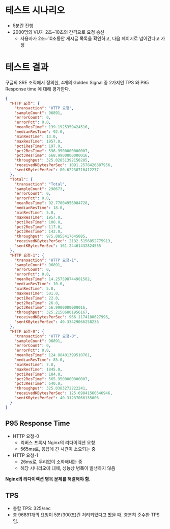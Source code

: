 # 테스트 시나리오

- 5분간 진행
- 2000명의 VU가 2초~10초의 간격으로 요청 송신
    - 사용자가 2초~10초동안 게시글 목록을 확인하고, 다음 페이지로 넘어간다고 가정

# 테스트 결과

구글의 SRE 조직에서 정의한, 4개의 Golden Signal 중 2가지인 TPS 와 P95 Response time 에 대해 평가한다.

```json
{
  "HTTP 요청": {
    "transaction": "HTTP 요청",
    "sampleCount": 96891,
    "errorCount": 0,
    "errorPct": 0.0,
    "meanResTime": 139.1925359424516,
    "medianResTime": 92.0,
    "minResTime": 13.0,
    "maxResTime": 1957.0,
    "pct1ResTime": 197.0,
    "pct2ResTime": 596.9500000000007,
    "pct3ResTime": 668.9900000000016,
    "throughput": 325.02851392150285,
    "receivedKBytesPerSec": 1091.2578426387956,
    "sentKBytesPerSec": 80.62230716412277
  },
  "Total": {
    "transaction": "Total",
    "sampleCount": 290673,
    "errorCount": 0,
    "errorPct": 0.0,
    "meanResTime": 92.77804956084728,
    "medianResTime": 18.0,
    "minResTime": 5.0,
    "maxResTime": 1957.0,
    "pct1ResTime": 108.0,
    "pct2ResTime": 117.0,
    "pct3ResTime": 142.0,
    "throughput": 975.0855417645085,
    "receivedKBytesPerSec": 2182.5156852775913,
    "sentKBytesPerSec": 161.24461432824555
  },
  "HTTP 요청-1": {
    "transaction": "HTTP 요청-1",
    "sampleCount": 96891,
    "errorCount": 0,
    "errorPct": 0.0,
    "meanResTime": 14.257598744981582,
    "medianResTime": 10.0,
    "minResTime": 5.0,
    "maxResTime": 501.0,
    "pct1ResTime": 22.0,
    "pct2ResTime": 26.0,
    "pct3ResTime": 56.9900000000016,
    "throughput": 325.21506801956167,
    "receivedKBytesPerSec": 966.1174188627996,
    "sentKBytesPerSec": 40.33429066258236
  },
  "HTTP 요청-0": {
    "transaction": "HTTP 요청-0",
    "sampleCount": 96891,
    "errorCount": 0,
    "errorPct": 0.0,
    "meanResTime": 124.88401399510761,
    "medianResTime": 83.0,
    "minResTime": 7.0,
    "maxResTime": 1845.0,
    "pct1ResTime": 184.0,
    "pct2ResTime": 565.9500000000007,
    "pct3ResTime": 640.0,
    "throughput": 325.0383272222241,
    "receivedKBytesPerSec": 125.69841560546946,
    "sentKBytesPerSec": 40.31237066135006
  }
}
```

## P95 Response Time

- HTTP 요청-0
    - 리버스 프록시 Nginx의 리다이렉션 요청
    - 565ms로, 응답에 긴 시간이 소요되는 중
- HTTP 요청-1
    - 26ms로, 무리없이 소화해내는 중
    - 해당 시나리오에 대해, 성능상 병목이 발생하지 않음

**Nginx의 리다이렉션 병목 문제를 해결해야 함.**

## TPS

- 총합 TPS: 325/sec
- 총 96891개의 요청이 5분(300초)간 처리되었다고 봤을 때, 충분히 준수한 TPS 임.